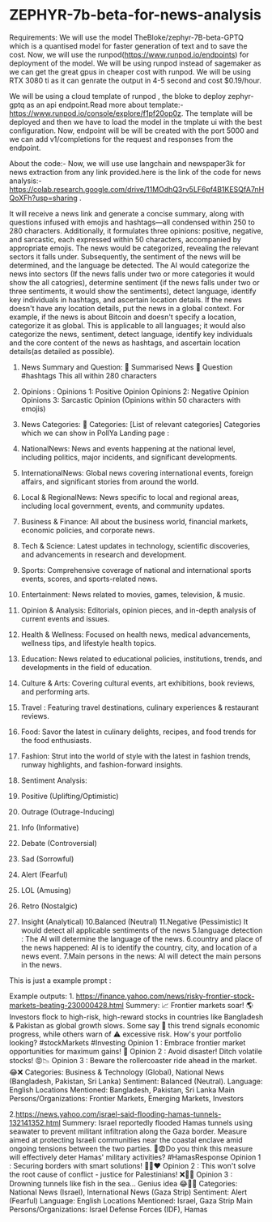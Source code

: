 # ZEPHYR-7b-beta-for-news-analysis

Requirements:
We will use the model TheBloke/zephyr-7B-beta-GPTQ which is a quantised model for faster generation of text and to save the cost.
Now, we will use the  runpod(https://www.runpod.io/endpoints) for deployment of the model.
We will be using runpod instead of sagemaker as we can get the great gpus in  cheaper cost with runpod. 
We will be using RTX 3080 ti as it can genrate the output in 4-5 second and cost $0.19/hour.

We will be using a cloud template of runpod , the bloke to deploy zephyr-gptq as an api endpoint.Read more about template:- https://www.runpod.io/console/explore/f1pf20op0z.
The template will be deployed and then we have to load the model in the tmplate ui with the best configuration.
Now, endpoint will be will be created with the port 5000 and we can add v1/completions for the request and responses from the endpoint.

About the code:-
Now, we will use use langchain and newspaper3k for news extraction from any link provided.here is the link of the code for news analysis:-
https://colab.research.google.com/drive/11MOdhQ3rv5LF6pf4B1KESQfA7nHQoXFh?usp=sharing .


It will receive a news link and generate a concise summary, along
with questions infused with emojis and hashtags—all condensed within 250
to 280 characters. Additionally, it  formulates three opinions: positive,
negative, and sarcastic, each expressed within 50 characters, accompanied
by appropriate emojis. The news would be categorized, revealing the
relevant sectors it falls under. Subsequently, the sentiment of the news will
be determined, and the language  be detected. The AI would
categorize the news into sectors (If the news falls under two or more
categories it would show the all catogries), determine sentiment (if the news
falls under two or three sentiments, it would show the sentiments), detect
language, identify key individuals in hashtags, and ascertain location details.
If the news doesn't have any location details, put the news in a global
context. For example, if the news is about Bitcoin and doesn't specify a
location, categorize it as global. This is applicable to all languages; it would
also categorize the news, sentiment, detect language, identify key individuals
and the core content of the news as hashtags, and ascertain location
details(as detailed as possible).
1. News Summary and Question:
📰 Summarised News
🤔 Question
#hashtags
This all within 280 characters
2. Opinions :
Opinions 1: Positive Opinion
Opinions 2: Negative Opinion
Opinions 3: Sarcastic Opinion
(Opinions within 50 characters with emojis)

3. News Categories:
📌 Categories: [List of relevant categories]
Categories which we can show in PollYa Landing page :
1. NationalNews: News and events happening at the national level, including politics, major
incidents, and significant developments.
2. InternationalNews: Global news covering international events, foreign affairs, and
significant stories from around the world.
3. Local & RegionalNews: News specific to local and regional areas, including local
government, events, and community updates.
4. Business & Finance: All about the business world, financial markets, economic policies,
and corporate news.
5. Tech & Science: Latest updates in technology, scientific discoveries, and advancements in
research and development.
6. Sports: Comprehensive coverage of national and international sports events, scores, and
sports-related news.
7. Entertainment: News related to movies, games, television, & music.
8. Opinion & Analysis: Editorials, opinion pieces, and in-depth analysis of current events and
issues.
9. Health & Wellness: Focused on health news, medical advancements, wellness tips, and
lifestyle health topics.
10. Education: News related to educational policies, institutions, trends, and developments in
the field of education.
11. Culture & Arts: Covering cultural events, art exhibitions, book reviews, and performing
arts.
12. Travel : Featuring travel destinations, culinary experiences
& restaurant reviews.
13. Food: Savor the latest in culinary delights, recipes, and food trends for the food
enthusiasts.
14. Fashion: Strut into the world of style with the latest in fashion trends, runway highlights,
and fashion-forward insights.

4. Sentiment Analysis:
1. Positive (Uplifting/Optimistic)
2. Outrage (Outrage-Inducing)
3. Info (Informative)
4. Debate (Controversial)
5. Sad (Sorrowful)
6. Alert (Fearful)
7. LOL (Amusing)
8. Retro (Nostalgic)
9. Insight (Analytical)
10.Balanced (Neutral)
11.Negative (Pessimistic)
It would detect all applicable sentiments of the news
5.language detection :
The AI will determine the language of the news.
6.country and place of the news happened:
AI is to identify the country, city, and location of a news event.
7.Main persons in the news:
AI will detect the main persons in the news.

This is just a example prompt :

Example outputs:
1.
https://finance.yahoo.com/news/risky-frontier-stock-markets-beating-230000428.html
Summery:
📈 Frontier markets soar! 🌎 Investors flock to high-risk, high-reward stocks in countries like
Bangladesh & Pakistan as global growth slows. Some say 🚀 this trend signals economic
progress, while others warn of ⚠️ excessive risk. How's your portfolio looking?
#stockMarkets #Investing
Opinion 1 : Embrace frontier market opportunities for maximum gains! 💯
Opinion 2 : Avoid disaster! Ditch volatile stocks! 😡📉
Opinion 3 : Beware the rollercoaster ride ahead in the market.😂❌
Categories: Business & Technology (Global), National News (Bangladesh, Pakistan, Sri
Lanka)
Sentiment: Balanced (Neutral).
Language: English
Locations Mentioned: Bangladesh, Pakistan, Sri Lanka
Main Persons/Organizations: Frontier Markets, Emerging Markets, Investors

2.https://news.yahoo.com/israel-said-flooding-hamas-tunnels-132141352.html
Summery:
Israel reportedly flooded Hamas tunnels using seawater to prevent militant infiltration along
the Gaza border. Measure aimed at protecting Israeli communities near the coastal enclave
amid ongoing tensions between the two parties. 󰏛😨Do you think this measure will
effectively deter Hamas' military activities? #HamasResponse
Opinion 1 : Securing borders with smart solutions! 💪🌊❤️
Opinion 2 : This won't solve the root cause of conflict - justice for Palestinians! ❌🐬🙅
Opinion 3 : Drowning tunnels like fish in the sea... Genius idea 😂🤔🦈
Categories: National News (Israel), International News (Gaza Strip)
Sentiment: Alert (Fearful)
Language: English
Locations Mentioned: Israel, Gaza Strip
Main Persons/Organizations: Israel Defense Forces (IDF), Hamas
